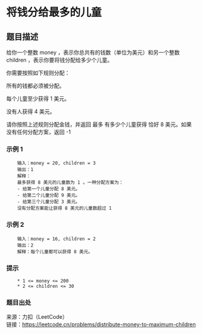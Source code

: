 # 将钱分给最多的儿童

## 题目描述

给你一个整数 money ，表示你总共有的钱数（单位为美元）和另一个整数 children ，表示你要将钱分配给多少个儿童。

你需要按照如下规则分配：

所有的钱都必须被分配。

每个儿童至少获得 1 美元。

没有人获得 4 美元。

请你按照上述规则分配金钱，并返回 最多 有多少个儿童获得 恰好 8 美元。如果没有任何分配方案，返回 -1

### 示例 1

```text
    输入：money = 20, children = 3
    输出：1
    解释：
    最多获得 8 美元的儿童数为 1 。一种分配方案为：
    - 给第一个儿童分配 8 美元。
    - 给第二个儿童分配 9 美元。
    - 给第三个儿童分配 3 美元。
    没有分配方案能让获得 8 美元的儿童数超过 1
```

### 示例 2

```text
    输入：money = 16, children = 2
    输出：2
    解释：每个儿童都可以获得 8 美元。
```

### 提示

```text
    * 1 <= money <= 200
    * 2 <= children <= 30
```

### 题目出处

来源：力扣（LeetCode）  
链接：<https://leetcode.cn/problems/distribute-money-to-maximum-children>
